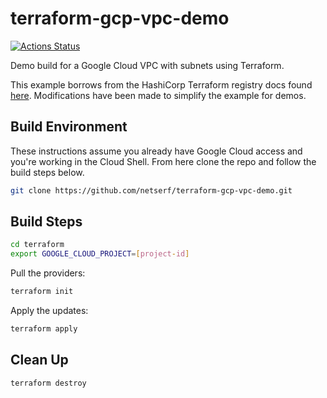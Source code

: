 # terraform-gcp-vpc-demo

[![Actions Status](https://github.com/netserf/terraform-gcp-vpc-demo/workflows/Terraform%20Lint/badge.svg)](https://github.com/netserf/terraform-gcp-vpc-demo/actions)

Demo build for a Google Cloud VPC with subnets using Terraform.

This example borrows from the HashiCorp Terraform registry docs found [here](https://registry.terraform.io/providers/hashicorp/google/latest/docs/resources/compute_subnetwork). Modifications have been made to simplify the example for demos.

## Build Environment

These instructions assume you already have Google Cloud access and you're working in the Cloud Shell. From here clone the repo and follow the build steps below.

```bash
git clone https://github.com/netserf/terraform-gcp-vpc-demo.git
```

## Build Steps

```bash
cd terraform
export GOOGLE_CLOUD_PROJECT=[project-id]
```

Pull the providers:

```bash
terraform init
```

Apply the updates:

```bash
terraform apply
```

## Clean Up

```bash
terraform destroy
```
